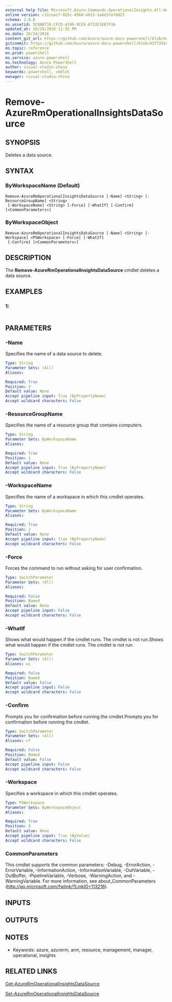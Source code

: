 ```yaml
---
external help file: Microsoft.Azure.Commands.OperationalInsights.dll-Help.xml
online version: c31ceacf-025c-4568-a813-1a6e57a7dd23
schema: 2.0.0
ms.assetid: 5C8AB710-CFCD-4199-9CE9-A733E1E87F3A
updated_at: 10/24/2016 11:55 PM
ms.date: 10/24/2016
content_git_url: https://github.com/Azure/azure-docs-powershell/blob/master/azureps-cmdlets-docs/ResourceManager/AzureRM.OperationalInsights/v2.2.0/Remove-AzureRmOperationalInsightsDataSource.md
gitcommit: https://github.com/Azure/azure-docs-powershell/blob/4377291ee360e58e2c1c5d644155daf6a0279055/azureps-cmdlets-docs/ResourceManager/AzureRM.OperationalInsights/v2.2.0/Remove-AzureRmOperationalInsightsDataSource.md
ms.topic: reference
ms.prod: powershell
ms.service: azure-powershell
ms.technology: Azure PowerShell
author: visual-studio-china
keywords: powershell, cmdlet
manager: visual-studio-china
---
```


# Remove-AzureRmOperationalInsightsDataSource

## SYNOPSIS
Deletes a data source.

## SYNTAX

### ByWorkspaceName (Default)
```
Remove-AzureRmOperationalInsightsDataSource [-Name] <String> [-ResourceGroupName] <String>
 [-WorkspaceName] <String> [-Force] [-WhatIf] [-Confirm] [<CommonParameters>]
```

### ByWorkspaceObject
```
Remove-AzureRmOperationalInsightsDataSource [-Name] <String> [-Workspace] <PSWorkspace> [-Force] [-WhatIf]
 [-Confirm] [<CommonParameters>]
```

## DESCRIPTION
The **Remove-AzureRmOperationalInsightsDataSource** cmdlet deletes a data source.

## EXAMPLES

### 1:
```

```

## PARAMETERS

### -Name
Specifies the name of a data source to delete.

```yaml
Type: String
Parameter Sets: (All)
Aliases: 

Required: True
Position: 3
Default value: None
Accept pipeline input: True (ByPropertyName)
Accept wildcard characters: False
```

### -ResourceGroupName
Specifies the name of a resource group that contains computers.

```yaml
Type: String
Parameter Sets: ByWorkspaceName
Aliases: 

Required: True
Position: 1
Default value: None
Accept pipeline input: True (ByPropertyName)
Accept wildcard characters: False
```

### -WorkspaceName
Specifies the name of a workspace in which this cmdlet operates.

```yaml
Type: String
Parameter Sets: ByWorkspaceName
Aliases: 

Required: True
Position: 2
Default value: None
Accept pipeline input: True (ByPropertyName)
Accept wildcard characters: False
```

### -Force
Forces the command to run without asking for user confirmation.

```yaml
Type: SwitchParameter
Parameter Sets: (All)
Aliases: 

Required: False
Position: Named
Default value: None
Accept pipeline input: False
Accept wildcard characters: False
```

### -WhatIf
Shows what would happen if the cmdlet runs.
The cmdlet is not run.Shows what would happen if the cmdlet runs.
The cmdlet is not run.

```yaml
Type: SwitchParameter
Parameter Sets: (All)
Aliases: wi

Required: False
Position: Named
Default value: False
Accept pipeline input: False
Accept wildcard characters: False
```

### -Confirm
Prompts you for confirmation before running the cmdlet.Prompts you for confirmation before running the cmdlet.

```yaml
Type: SwitchParameter
Parameter Sets: (All)
Aliases: cf

Required: False
Position: Named
Default value: False
Accept pipeline input: False
Accept wildcard characters: False
```

### -Workspace
Specifies a workspace in which this cmdlet operates.

```yaml
Type: PSWorkspace
Parameter Sets: ByWorkspaceObject
Aliases: 

Required: True
Position: 0
Default value: None
Accept pipeline input: True (ByValue)
Accept wildcard characters: False
```

### CommonParameters
This cmdlet supports the common parameters: -Debug, -ErrorAction, -ErrorVariable, -InformationAction, -InformationVariable, -OutVariable, -OutBuffer, -PipelineVariable, -Verbose, -WarningAction, and -WarningVariable. For more information, see about_CommonParameters (http://go.microsoft.com/fwlink/?LinkID=113216).

## INPUTS

## OUTPUTS

## NOTES
* Keywords: azure, azurerm, arm, resource, management, manager, operational, insights

## RELATED LINKS

[Get-AzureRmOperationalInsightsDataSource](./Get-AzureRmOperationalInsightsDataSource.md)

[Set-AzureRmOperationalInsightsDataSource](./Set-AzureRmOperationalInsightsDataSource.md)


